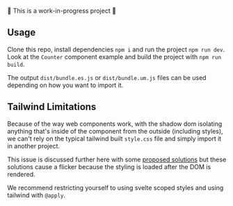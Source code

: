 🚧 This is a work-in-progress project 🚧

## Usage

Clone this repo, install dependencies `npm i` and run the project `npm run dev`. Look at the `Counter` component example and build the project with `npm run build`.

The output `dist/bundle.es.js` or `dist/bundle.um.js` files can be used depending on how you want to import it.

## Tailwind Limitations

Because of the way web components work, with the shadow dom isolating anything that's inside of the component from the outside (including styles), we can't rely on the typical tailwind built `style.css` file and simply import it in another project.

This issue is discussed further here with some [proposed solutions](https://stackoverflow.com/questions/76764249/linking-css-file-with-svelte-component) but these solutions cause a flicker because the styling is loaded after the DOM is rendered.

We recommend restricting yourself to using svelte scoped styles and using tailwind with `@apply`.
